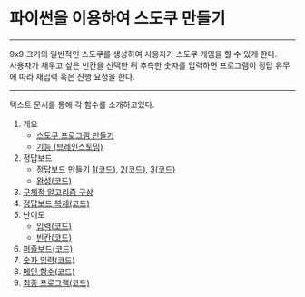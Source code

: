 # 파이썬을 이용하여 스도쿠 만들기
***
9x9 크기의 일반적인 스도쿠를 생성하여 사용자가 스도쿠 게임을 할 수 있게 한다.   
사용자가 채우고 싶은 빈칸을 선택한 뒤 추측한 숫자를 입력하면 프로그램이 정답 유무에 따라 재입력 혹은 진행 요청을 한다.
***
텍스트 문서를 통해 각 함수를 소개하고있다.   

1. 개요
   - [스도쿠 프로그램 만들기](https://github.com/Koominjae/OpenSource-/blob/master/0.%20%EC%8A%A4%EB%8F%84%EC%BF%A0%20%ED%94%84%EB%A1%9C%EA%B7%B8%EB%9E%A8%20%EB%A7%8C%EB%93%A4%EA%B8%B0.txt)
   - [기능 (브레인스토밍)](https://github.com/Koominjae/OpenSource-/blob/master/1.%20%ED%94%84%EB%A1%9C%EA%B7%B8%EB%9E%A8%EC%97%90%20%ED%95%84%EC%9A%94%ED%95%9C%20%EA%B8%B0%EB%8A%A5.txt)
2. 정답보드
   - 정답보드 만들기 [1](https://github.com/Koominjae/OpenSource-/blob/master/2-1.%20%EC%A0%95%EB%8B%B5%EB%B3%B4%EB%93%9C%20%EB%A7%8C%EB%93%A4%EA%B8%B0_1.txt)[(코드)](https://github.com/Koominjae/OpenSource-/blob/master/initialize_board_9x9.py), [2](https://github.com/Koominjae/OpenSource-/blob/master/2-2.%20%EC%A0%95%EB%8B%B5%EB%B3%B4%EB%93%9C%20%EB%A7%8C%EB%93%A4%EA%B8%B0_2.txt)[(코드)](https://github.com/Koominjae/OpenSource-/blob/master/shuffle_ribbons.py), [3](https://github.com/Koominjae/OpenSource-/blob/master/2-3.%20%EC%A0%95%EB%8B%B5%EB%B3%B4%EB%93%9C%20%EB%A7%8C%EB%93%A4%EA%B8%B0_3.txt)[(코드)](https://github.com/Koominjae/OpenSource-/blob/master/transpose.py)
   - [완성](https://github.com/Koominjae/OpenSource-/blob/master/2-4.%20%EC%A0%95%EB%8B%B5%EB%B3%B4%EB%93%9C%20%EC%99%84%EC%84%B1.txt)[(코드)](https://github.com/Koominjae/OpenSource-/blob/master/creat_solution_board_9x9.py)
3. [구체적 알고리즘 구상](https://github.com/Koominjae/OpenSource-/blob/master/3.%20%EC%95%8C%EA%B3%A0%EB%A6%AC%EC%A6%98%20%EA%B5%AC%EC%83%81.txt)
4. [정답보드 복제](https://github.com/Koominjae/OpenSource-/blob/master/4.%20%EC%A0%95%EB%8B%B5%EB%B3%B4%EB%93%9C%20%EB%B3%B5%EC%A0%9C%ED%95%98%EA%B8%B0.txt)[(코드)](https://github.com/Koominjae/OpenSource-/blob/master/copy_board.py)
5. 난이도
   - [입력](https://github.com/Koominjae/OpenSource-/blob/master/5-1.%20%EB%82%9C%EC%9D%B4%EB%8F%84%20%EC%9E%85%EB%A0%A5.txt)[(코드)](https://github.com/Koominjae/OpenSource-/blob/master/get_level.py)
   - [빈칸](https://github.com/Koominjae/OpenSource-/blob/master/5-2.%20%EB%B9%88%EC%B9%B8%20%EC%83%9D%EC%84%B1.txt)[(코드)](https://github.com/Koominjae/OpenSource-/blob/master/make_holes.py)
6. [퍼즐보드](https://github.com/Koominjae/OpenSource-/blob/master/6.%20%ED%8D%BC%EC%A6%90%EB%B3%B4%EB%93%9C%20%EB%B3%B4%EC%97%AC%EC%A3%BC%EA%B8%B0.txt)[(코드)](https://github.com/Koominjae/OpenSource-/blob/master/show_board.py)
7. [숫자 입력](https://github.com/Koominjae/OpenSource-/blob/master/7.%20%EC%88%AB%EC%9E%90%20%EC%9E%85%EB%A0%A5%EB%B0%9B%EA%B8%B0.txt)[(코드)](https://github.com/Koominjae/OpenSource-/blob/master/get_integer.py)
8. [메인 함수](https://github.com/Koominjae/OpenSource-/blob/master/8.%20%EB%A9%94%EC%9D%B8%20%ED%95%A8%EC%88%98.txt)[(코드)](https://github.com/Koominjae/OpenSource-/blob/master/sudoku.py)
9. [최종 프로그램](https://github.com/Koominjae/OpenSource-/blob/master/9.%20%EC%B5%9C%EC%A2%85.txt)[(코드)](https://github.com/Koominjae/OpenSource-/blob/master/sudoku_9x9.py)
